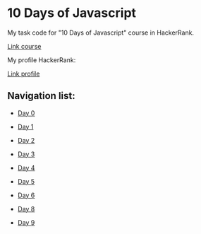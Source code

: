 # 10 Days of Javascript

My task code for "10 Days of Javascript" course in HackerRank.

[Link course](https://www.hackerrank.com/domains/tutorials/10-days-of-javascript "HackerRank")

My profile HackerRank:

[Link profile](https://www.hackerrank.com/zilich08 "HackerRank profile")

## Navigation list:

* [Day 0](/Day0/README.md "Day 0")

* [Day 1](/Day1/README.md "Day 1")

* [Day 2](/Day2/README.md "Day 2")

* [Day 3](/Day3/README.md "Day 3")

* [Day 4](/Day4/README.md "Day 4")

* [Day 5](/Day5/README.md "Day 5")

* [Day 6](/Day6/README.md "Day 6")

* [Day 8](/Day8/README.md "Day 8")

* [Day 9](/Day9/README.md "Day 9")